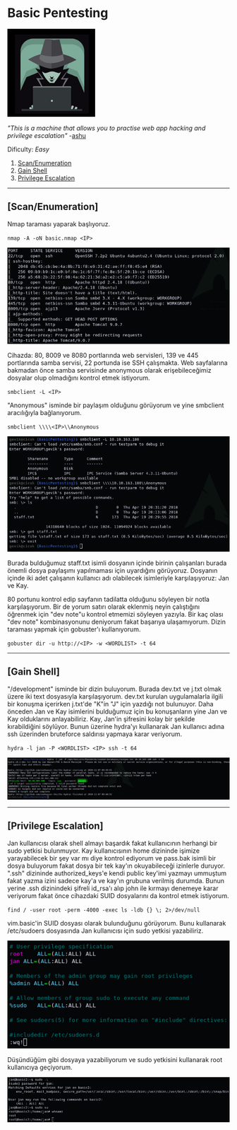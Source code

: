 # Basic Pentesting

[<img src=".Images/basic.png" height="199">](https://tryhackme.com/room/basicpentestingjt)

*"This is a machine that allows you to practise web app hacking and privilege escalation"* -[ashu](https://tryhackme.com/p/ashu)

Dificulty: *Easy*

1. [Scan/Enumeration](#scan/enumeration)
2. [Gain Shell](#gain-shell)
3. [Privilege Escalation](#privilege-escalation)

******

## [Scan/Enumeration]

Nmap taraması yaparak başlıyoruz.

`nmap -A -oN basic.nmap <IP>`

![basic-1](.Images/basic-1.png)

Cihazda: 80, 8009 ve 8080 portlarında web servisleri, 139 ve 445 portlarında samba servisi, 22 portunda ise SSH çalışmakta. Web sayfalarına bakmadan önce samba servisinde anonymous olarak erişebileceğimiz dosyalar olup olmadığını kontrol etmek istiyorum.

`smbclient -L <IP>`

"Anonymous" isminde bir paylaşım olduğunu görüyorum ve yine smbclient aracılığıyla bağlanıyorum.

`smbclient \\\\<IP>\\Anonymous`

![basic-2](.Images/basic-2.png)

Burada bulduğumuz staff.txt isimli dosyanın içinde birinin çalışanları burada önemli dosya paylaşımı yapılmaması için uyardığını görüyoruz. Dosyanın içinde iki adet çalışanın kullanıcı adı olabilecek isimleriyle karşılaşıyoruz: Jan ve Kay. 

80 portunu kontrol edip sayfanın tadilatta olduğunu söyleyen bir notla karşılaşıyorum. Bir de yorum satırı olarak eklenmiş neyin çalıştığını öğrenmek için "dev note"u kontrol etmemizi söyleyen yazıyla. Bir kaç olası "dev note" kombinasyonunu deniyorum fakat başarıya ulaşamıyorum. Dizin taraması yapmak için gobuster'ı kullanıyorum.

`gobuster dir -u http://<IP> -w <WORDLIST> -t 64`

******

## [Gain Shell]

"/development" isminde bir dizin buluyorum. Burada dev.txt ve j.txt olmak üzere iki text dosyasıyla karşılaşıyorum. dev.txt kurulan uygulamalarla ilgili bir konuşma içerirken j.txt'de "K"in "J" için yazdığı not bulunuyor. Daha önceden Jan ve Kay isimlerini bulduğumuz için bu konuşanların yine Jan ve Kay olduklarını anlayabiliriz. Kay, Jan'in şifresini kolay bir şekilde kırabildiğini söylüyor. Bunun üzerine hydra'yı kullanarak Jan kullanıcı adına ssh üzerinden bruteforce saldırısı yapmaya karar veriyorum.

`hydra -l jan -P <WORDLIST> <IP> ssh -t 64`

![basic-3](.Images/basic-3.png)

******

## [Privilege Escalation]

Jan kullanıcısı olarak shell almayı başardık fakat kullanıcının herhangi bir sudo yetkisi bulunmuyor. Kay kullanıcısının home dizininde işimize yarayabilecek bir şey var mı diye kontrol ediyorum ve pass.bak isimli bir dosya buluyorum fakat dosya bir tek kay'ın okuyabileceği izinlerle duruyor. ".ssh" dizininde authorized_keys'e kendi public key'imi yazmayı ummuştum fakat yazma izini sadece kay'a ve kay'ın grubuna verilmiş durumda. Bunun yerine .ssh dizinindeki şifreli id_rsa'ı alıp john ile kırmayı denemeye karar veriyorum fakat önce cihazdaki SUID dosyalarını da kontrol etmek istiyorum.

`find / -user root -perm -4000 -exec ls -ldb {} \; 2>/dev/null`

vim.basic'in SUID dosyası olarak bulunduğunu görüyorum. Bunu kullanarak /etc/sudoers dosyasında Jan kullanıcısı için sudo yetkisi yazabiliriz.

![basic-4](.Images/basic-4.png)

Düşündüğüm gibi dosyaya yazabiliyorum ve sudo yetkisini kullanarak root kullanıcıya geçiyorum.

![basic-5](.Images/basic-5.png)
